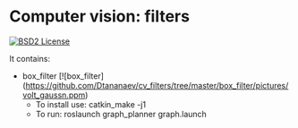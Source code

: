 Computer vision: filters
====================================================

[![BSD2 License](http://img.shields.io/badge/license-BSD2-brightgreen.svg)](https://github.com/Dtananaev/cv_filters/blob/master/LICENSE.md) 

It contains:

* box_filter
 [![box_filter] (https://github.com/Dtananaev/cv_filters/tree/master/box_filter/pictures/volt_gaussn.ppm)
     * To install use: catkin_make -j1 
     * To run: roslaunch graph_planner graph.launch

